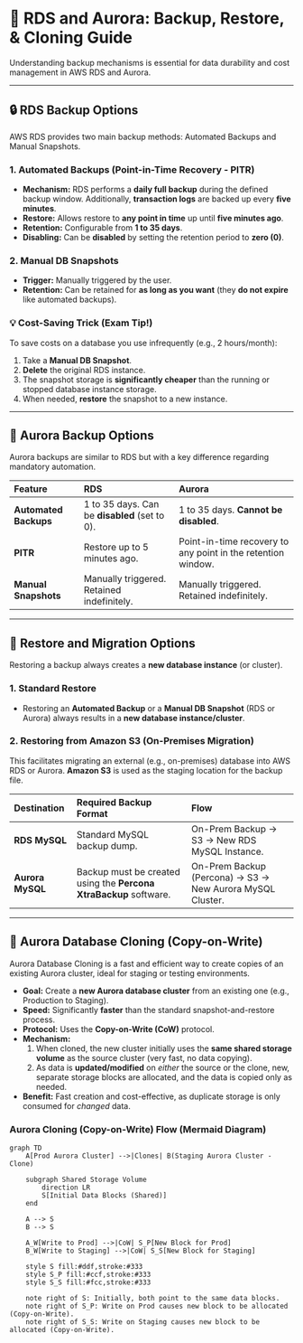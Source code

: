 # 💾 RDS and Aurora: Backup, Restore, & Cloning Guide

Understanding backup mechanisms is essential for data durability and cost management in AWS RDS and Aurora.

-----

## 🔒 RDS Backup Options

AWS RDS provides two main backup methods: Automated Backups and Manual Snapshots.

### 1\. Automated Backups (Point-in-Time Recovery - PITR)

  * **Mechanism:** RDS performs a **daily full backup** during the defined backup window. Additionally, **transaction logs** are backed up every **five minutes**.
  * **Restore:** Allows restore to **any point in time** up until **five minutes ago**.
  * **Retention:** Configurable from **1 to 35 days**.
  * **Disabling:** Can be **disabled** by setting the retention period to **zero (0)**.

### 2\. Manual DB Snapshots

  * **Trigger:** Manually triggered by the user.
  * **Retention:** Can be retained for **as long as you want** (they **do not expire** like automated backups).

### 💡 Cost-Saving Trick (Exam Tip\!)

To save costs on a database you use infrequently (e.g., 2 hours/month):

1.  Take a **Manual DB Snapshot**.
2.  **Delete** the original RDS instance.
3.  The snapshot storage is **significantly cheaper** than the running or stopped database instance storage.
4.  When needed, **restore** the snapshot to a new instance.

-----

## 🌟 Aurora Backup Options

Aurora backups are similar to RDS but with a key difference regarding mandatory automation.

| Feature | RDS | Aurora |
| :--- | :--- | :--- |
| **Automated Backups** | 1 to 35 days. Can be **disabled** (set to 0). | 1 to 35 days. **Cannot be disabled**. |
| **PITR** | Restore up to 5 minutes ago. | Point-in-time recovery to any point in the retention window. |
| **Manual Snapshots** | Manually triggered. Retained indefinitely. | Manually triggered. Retained indefinitely. |

-----

## 🔄 Restore and Migration Options

Restoring a backup always creates a **new database instance** (or cluster).

### 1\. Standard Restore

  * Restoring an **Automated Backup** or a **Manual DB Snapshot** (RDS or Aurora) always results in a **new database instance/cluster**.

### 2\. Restoring from Amazon S3 (On-Premises Migration)

This facilitates migrating an external (e.g., on-premises) database into AWS RDS or Aurora. **Amazon S3** is used as the staging location for the backup file.

| Destination | Required Backup Format | Flow |
| :--- | :--- | :--- |
| **RDS MySQL** | Standard MySQL backup dump. | On-Prem Backup $\rightarrow$ S3 $\rightarrow$ New RDS MySQL Instance. |
| **Aurora MySQL** | Backup must be created using the **Percona XtraBackup** software. | On-Prem Backup (Percona) $\rightarrow$ S3 $\rightarrow$ New Aurora MySQL Cluster. |

-----

## 🚀 Aurora Database Cloning (Copy-on-Write)

Aurora Database Cloning is a fast and efficient way to create copies of an existing Aurora cluster, ideal for staging or testing environments.

  * **Goal:** Create a **new Aurora database cluster** from an existing one (e.g., Production to Staging).
  * **Speed:** Significantly **faster** than the standard snapshot-and-restore process.
  * **Protocol:** Uses the **Copy-on-Write (CoW)** protocol.
  * **Mechanism:**
    1.  When cloned, the new cluster initially uses the **same shared storage volume** as the source cluster (very fast, no data copying).
    2.  As data is **updated/modified** on *either* the source or the clone, new, separate storage blocks are allocated, and the data is copied only as needed.
  * **Benefit:** Fast creation and cost-effective, as duplicate storage is only consumed for *changed* data.

### Aurora Cloning (Copy-on-Write) Flow (Mermaid Diagram)

```mermaid
graph TD
    A[Prod Aurora Cluster] -->|Clones| B(Staging Aurora Cluster - Clone)
    
    subgraph Shared Storage Volume
        direction LR
        S[Initial Data Blocks (Shared)]
    end
    
    A --> S
    B --> S
    
    A_W[Write to Prod] -->|CoW| S_P[New Block for Prod]
    B_W[Write to Staging] -->|CoW| S_S[New Block for Staging]

    style S fill:#ddf,stroke:#333
    style S_P fill:#ccf,stroke:#333
    style S_S fill:#fcc,stroke:#333

    note right of S: Initially, both point to the same data blocks.
    note right of S_P: Write on Prod causes new block to be allocated (Copy-on-Write).
    note right of S_S: Write on Staging causes new block to be allocated (Copy-on-Write).
```